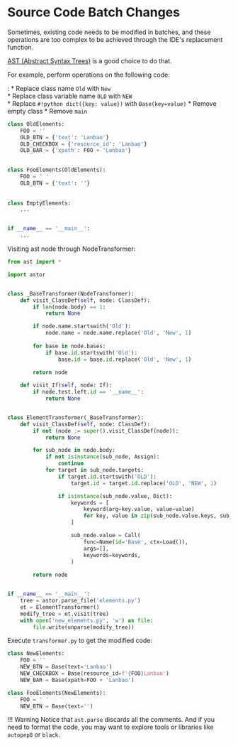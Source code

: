 # Source Code Batch Changes

Sometimes, existing code needs to be modified in batches, 
and these operations are too complex to be achieved through the IDE's replacement function.

[AST (Abstract Syntax Trees)](https://docs.python.org/3/library/ast.html) is a good choice to do that.

For example, perform operations on the following code:

:   * Replace class name `Old` with `New`  
    * Replace class variable name `OLD` with `NEW`  
    * Replace `#!python dict({key: value})` with `Base(key=value)`
    * Remove empty class
    * Remove `main`

```python title="elements.py"
class OldElements:
    FOO = ''
    OLD_BTN = {'text': 'Lanbao'}
    OLD_CHECKBOX = {'resource_id': 'Lanbao'}
    OLD_BAR = {'xpath': FOO + 'Lanbao'}

    
class FooElements(OldElements):
    FOO = ' '
    OLD_BTN = {'text': ''}
    
    
class EmptyElements:
    ...


if __name__ == '__main__':
    ...
```

Visiting ast node through NodeTransformer:

```python title="transformer.py"
from ast import *

import astor


class _BaseTransformer(NodeTransformer):
    def visit_ClassDef(self, node: ClassDef):
        if len(node.body) == 1:
            return None

        if node.name.startswith('Old'):
            node.name = node.name.replace('Old', 'New', 1)
            
        for base in node.bases:
            if base.id.startswith('Old'):
                base.id = base.id.replace('Old', 'New', 1)
                
        return node

    def visit_If(self, node: If):
        if node.test.left.id == '__name__':
            return None


class ElementTransformer(_BaseTransformer):
    def visit_ClassDef(self, node: ClassDef):
        if not (node := super().visit_ClassDef(node)):
            return None

        for sub_node in node.body:
            if not isinstance(sub_node, Assign):
                continue
            for target in sub_node.targets:
                if target.id.startswith('OLD'):
                    target.id = target.id.replace('OLD', 'NEW', 1)

                if isinstance(sub_node.value, Dict):
                    keywords = [
                        keyword(arg=key.value, value=value)
                        for key, value in zip(sub_node.value.keys, sub_node.value.values)
                    ]

                    sub_node.value = Call(
                        func=Name(id='Base', ctx=Load()),
                        args=[],
                        keywords=keywords,
                    )
                    
        return node


if __name__ == '__main__':
    tree = astor.parse_file('elements.py')
    et = ElementTransformer()
    modify_tree = et.visit(tree)
    with open('new_elements.py', 'w') as file:
        file.write(unparse(modify_tree))
```

Execute `transformer.py` to get the modified code:

```python title="new_elements.py"
class NewElements:
    FOO = ''
    NEW_BTN = Base(text='Lanbao')
    NEW_CHECKBOX = Base(resource_id=f'{FOO}Lanbao')
    NEW_BAR = Base(xpath=FOO + 'Lanbao')

class FooElements(NewElements):
    FOO = ' '
    NEW_BTN = Base(text='')
```

!!! Warning
    Notice that `ast.parse` discards all the comments. 
    And if you need to format the code, you may want to explore tools or libraries like `autopep8` or `black`.
